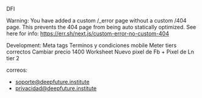 DFI

Warning: You have added a custom /\_error page without a custom /404 page. This prevents the 404 page from being auto statically optimized.
See here for info: https://err.sh/next.js/custom-error-no-custom-404

Development:
Meta tags
Terminos y condiciones mobile
Meter tiers correctos
Cambiar precio 1400
Worksheet
Nuevo pixel de Fb + Pixel de Ln tier 2

correos:
- soporte@deepfuture.institute
- privacidad@deepfuture.institute

